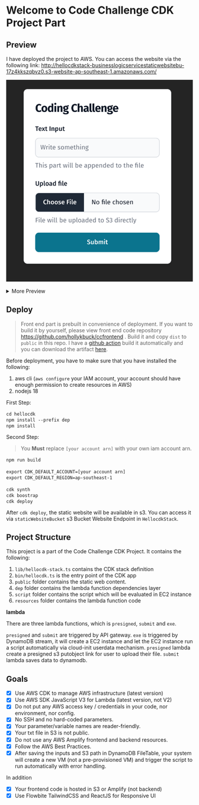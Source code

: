 # Welcome to Code Challenge CDK Project Part

## Preview

I have deployed the project to AWS. You can access the website via the following link: http://hellocdkstack-businesslogicservicestaticwebsitebu-17z4kkszqbvz0.s3-website-ap-southeast-1.amazonaws.com/

![Preview](assets/pic1.png)
<details>

<summary>More Preview</summary>

![Preview](assets/sc.png)
![Preview](assets/pic2.png)
![Preview](assets/pic3.png)
</details>

## Deploy

> Front end part is prebuilt in convenience of deployment. If you want to build it by yourself, please view front end code repository https://github.com/hollykbuck/ccfrontend . Build it and copy `dist` to `public` in this repo. I have a [github action](https://github.com/hollykbuck/ccfrontend/actions/workflows/node.js.yml) build it automatically and you can download the artifact [here](https://github.com/hollykbuck/ccfrontend/suites/16190681253/artifacts/924583710). 

Before deployment, you have to make sure that you have installed the following:
1. aws cli (`aws configure` your IAM account, your account should have enough permission to create resources in AWS)
2. nodejs 18


First Step: 
```
cd hellocdk
npm install --prefix dep
npm install
```

Second Step:

> You **Must** replace `[your account arn]` with your own iam account arn.

```
npm run build

export CDK_DEFAULT_ACCOUNT=[your account arn]
export CDK_DEFAULT_REGION=ap-southeast-1

cdk synth
cdk boostrap
cdk deploy
``````

After `cdk deploy`, the static website will be available in s3. You can access it via `staticWebsiteBucket` s3 Bucket Website Endpoint in `HellocdkStack`.

## Project Structure

This project is a part of the Code Challenge CDK Project. It contains the following:
1. `lib/hellocdk-stack.ts` contains the CDK stack definition
2. `bin/hellocdk.ts` is the entry point of the CDK app
3. `public` folder contains the static web content. 
4. `dep` folder contains the lambda function dependencies layer
5. `script` folder contains the script which will be evaluated in EC2 instance
6. `resources` folder contains the lambda function code

**lambda**

There are three lambda functions, which is `presigned`, `submit` and `exe`. 

`presigned` and `submit` are triggered by API gateway. `exe` is triggered by DynamoDB stream,
it will create a EC2 instance and let the EC2 instance run a script automatically via cloud-init userdata mechanism. `presigned` lambda create a presigned
s3 putobject link for user to upload their file. `submit` lambda saves data to dynamodb. 

## Goals

- [x] Use AWS CDK to manage AWS infrastructure (latest version)
- [x] Use AWS SDK JavaScript V3 for Lambda (latest version, not V2)
- [x] Do not put any AWS access key / credentials in your code, nor environment,  nor config.
- [x] No SSH and no hard-coded parameters.
- [x] Your parameter/variable names are reader-friendly.
- [x] Your txt file in S3 is not public.
- [x] Do not use any AWS Amplify frontend and backend resources.
- [x] Follow the AWS Best Practices.
- [x] After saving the inputs and S3 path in DynamoDB FileTable, your system will create a new VM (not a pre-provisioned VM) and trigger the script to run automatically with error handling.

In addition

- [x] Your frontend code is hosted in S3 or Amplify (not backend)
- [x] Use Flowbite TailwindCSS and ReactJS for Responsive UI
